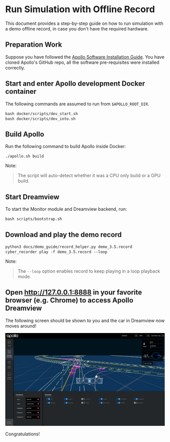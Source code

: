 # Run Simulation with Offline Record

This document provides a step-by-step guide on how to run simulation with a demo
offline record, in case you don't have the required hardware.

## Preparation Work

Suppose you have followed the
[Apollo Software Installation Guide](../quickstart/apollo_software_installation_guide.md).
You have cloned Apollo's GitHub repo, all the software pre-requisites were
installed correctly.

## Start and enter Apollo development Docker container

The following commands are assumed to run from `$APOLLO_ROOT_DIR`.

```
bash docker/scripts/dev_start.sh
bash docker/scripts/dev_into.sh
```

## Build Apollo

Run the following command to build Apollo inside Docker:

```
./apollo.sh build
```

Note:

> The script will auto-detect whether it was a CPU only build or a GPU build.

## Start Dreamview

To start the Monitor module and Dreamview
backend, run:

```
bash scripts/bootstrap.sh
```

## Download and play the demo record

```
python3 docs/demo_guide/record_helper.py demo_3.5.record
cyber_recorder play -f demo_3.5.record --loop
```

Note:

> The `--loop` option enables record to keep playing in a loop playback mode.

## Open <http://127.0.0.1:8888> in your favorite browser (e.g. Chrome) to access Apollo Dreamview

The following screen should be shown to you and the car in Dreamview now moves around!

![](images/dv_trajectory.png)

Congratulations!
